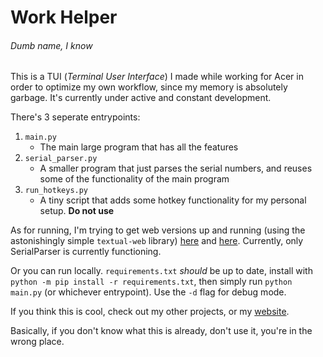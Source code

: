 # Work Helper
###### Dumb name, I know

This is a TUI (*Terminal User Interface*) I made while working for Acer in order to optimize my own workflow, since my memory is absolutely garbage. It's currently under active and constant development.

There's 3 seperate entrypoints:
1. `main.py`
    * The main large program that has all the features
2. `serial_parser.py`
    * A smaller program that just parses the serial numbers, and reuses some of the functionality of the main program
3. `run_hotkeys.py`
    * A tiny script that adds some hotkey functionality for my personal setup. **Do not use**

As for running, I'm trying to get web versions up and running (using the astonishingly simple `textual-web` library) [here](https://textual-web.io/smartycope/work-helper) and [here](https://textual-web.io/smartycope/serial-parser). Currently, only SerialParser is currently functioning.

Or you can run locally. `requirements.txt` *should* be up to date, install with `python -m pip install -r requirements.txt`, then simply run `python main.py` (or whichever entrypoint). Use the `-d` flag for debug mode.

If you think this is cool, check out my other projects, or my [website](https://smartycope.org).

Basically, if you don't know what this is already, don't use it, you're in the wrong place.
